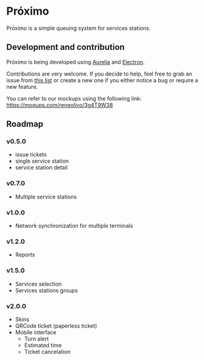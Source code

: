 # Próximo
Próximo is a simple queuing system for services stations. 

## Development and contribution

Próximo is being developed using [Aurelia](http://aurelia.io) and [Electron](http://electron.atom.io/).

Contributions are very welcome. If you decide to help, feel free to grab an issue from [this list](https://github.com/reneolivo/proximo/issues) or create a new one if you either notice a bug or require a new feature.

You can refer to our mockups using the following link:
https://moqups.com/reneolivo/3g4T9W38

## Roadmap

### v0.5.0
- issue tickets
- single service station
- service station detail

### v0.7.0
- Multiple service stations

### v1.0.0
- Network synchronization for multiple terminals

### v1.2.0
- Reports

### v1.5.0
- Services selection
- Services stations groups

### v2.0.0
- Skins
- QRCode ticket (paperless ticket)
- Mobile interface
  - Turn alert
  - Estimated time
  - Ticket cancelation
